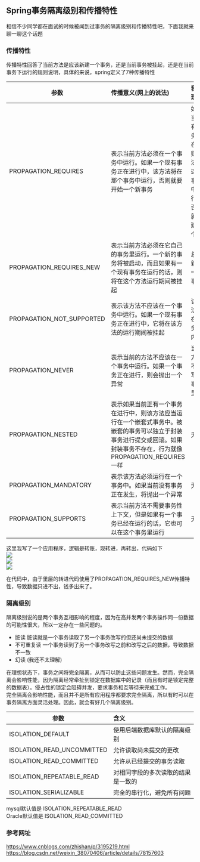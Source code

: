 ## Spring事务隔离级别和传播特性

相信不少同学都在面试的时候被闻到过事务的隔离级别和传播特性吧，下面我就来聊一聊这个话题  

### 传播特性
传播特性回答了当前方法是应该新建一个事务，还是当前事务被挂起，还是在当前事务下运行的规则说明，具体的来说，spring定义了7种传播特性  

| 参数 | 传播意义(网上的说法) | 我的理解 |  
| - | :- | :- |  
| PROPAGATION_REQUIRES | 表示当前方法必须在一个事务中运行。如果一个现有事务正在进行中，该方法将在那个事务中运行，否则就要开始一个新事务 | 如果当前有事务存在，则方法在这个事务中运行，否则就新建一个 |  
| PROPAGATION_REQUIRES_NEW | 表示当前方法必须在它自己的事务里运行。一个新的事务将被启动，而且如果有一个现有事务在运行的话，则将在这个方法运行期间被挂起 | 总是新开一个事务 |  
| PROPAGATION_NOT_SUPPORTED | 表示该方法不应该在一个事务中运行。如果一个现有事务正在进行中，它将在该方法的运行期间被挂起 | 该方法不在事务之内 | 
| PROPAGATION_NEVER | 表示当前的方法不应该在一个事务中运行。如果一个事务正在进行，则会抛出一个异常 | 当前方法不能写在事务里面 |
| PROPAGATION_NESTED | 表示如果当前正有一个事务在进行中，则该方法应当运行在一个嵌套式事务中。被嵌套的事务可以独立于封装事务进行提交或回滚。如果封装事务不存在，行为就像PROPAGATION_REQUIRES一样 | 无 |  
| PROPAGATION_MANDATORY | 表示该方法必须运行在一个事务中。如果当前没有事务正在发生，将抛出一个异常 | 无 |  
| PROPAGATION_SUPPORTS | 表示当前方法不需要事务性上下文，但是如果有一个事务已经在运行的话，它也可以在这个事务里运行 | 无 |  

这里我写了一个应用程序，逻辑是转账，现转进，再转出，代码如下  
![](https://swapp-images.oss-cn-hangzhou.aliyuncs.com/user-head-img/20170627/1e554a82a5e1f9c48f2801230d129d3f.png)  
![](https://swapp-images.oss-cn-hangzhou.aliyuncs.com/user-head-img/20170627/1e554a82a5e1f9c48f2801230d129d3g.png)  
![](https://swapp-images.oss-cn-hangzhou.aliyuncs.com/user-head-img/20170627/1e554a82a5e1f9c48f2801230d129d3h.png)  

在代码中，由于里层的转进代码使用了PROPAGATION_REQUIRES_NEW传播特性，导致数据只进不出，钱多出来了。

### 隔离级别
隔离级别说的是两个事务互相影响的程度，因为在高并发两个事务操作同一份数据的可能性很大，所以一定存在一些问题的。  
- 脏读  脏读就是一个事务读取了另一个事务改写的但还尚未提交的数据
- 不可重复读 一个事务读到了另一个事务改写之前和改写之后的数据，导致数据不一致  
- 幻读  (我还不太理解)

在理想状态下，事务之间将完全隔离，从而可以防止这些问题发生。然而，完全隔离会影响性能，因为隔离经常牵扯到锁定在数据库中的记录（而且有时是锁定完整的数据表）。侵占性的锁定会阻碍并发，要求事务相互等待来完成工作。    
完全隔离会影响性能，而且并不是所有应用程序都要求完全隔离，所以有时可以在事务隔离方面灵活处理。因此，就会有好几个隔离级别。  

| 参数 | 含义 | 
| - | :- |  
| ISOLATION_DEFAULT | 使用后端数据库默认的隔离级别 |  
| ISOLATION_READ_UNCOMMITTED | 允许读取尚未提交的更改 | 
| ISOLATION_READ_COMMITTED | 允许从已经提交的事务读取 |  
| ISOLATION_REPEATABLE_READ | 对相同字段的多次读取的结果是一致的 |
| ISOLATION_SERIALIZABLE | 完全的串行化，避免所有问题 |  

mysql默认值是 ISOLATION_REPEATABLE_READ  
Oracle默认值是 ISOLATION_READ_COMMITTED  


###  参考网址
https://www.cnblogs.com/zhishan/p/3195219.html  
https://blog.csdn.net/weixin_38070406/article/details/78157603  

